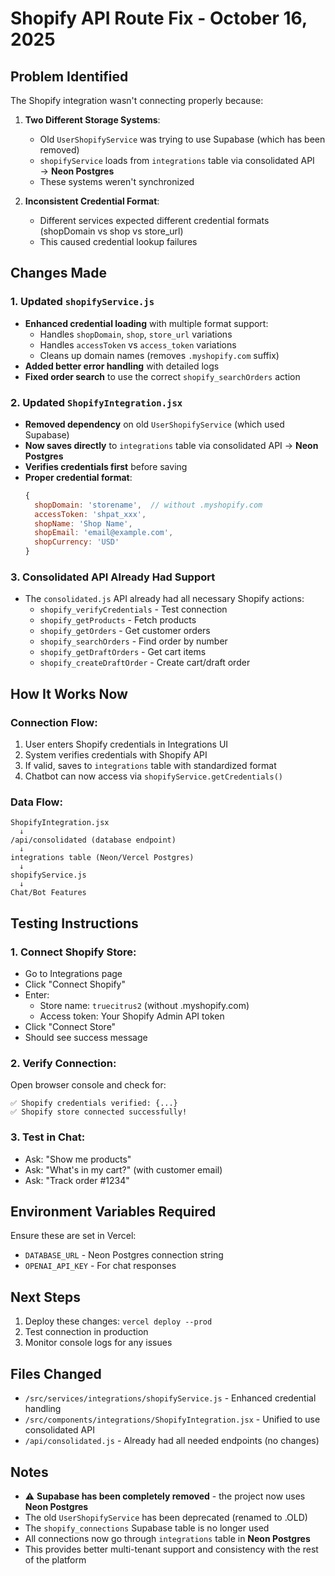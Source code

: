 # Shopify API Route Fix - October 16, 2025

## Problem Identified
The Shopify integration wasn't connecting properly because:

1. **Two Different Storage Systems**: 
   - Old `UserShopifyService` was trying to use Supabase (which has been removed)
   - `shopifyService` loads from `integrations` table via consolidated API → **Neon Postgres**
   - These systems weren't synchronized

2. **Inconsistent Credential Format**:
   - Different services expected different credential formats (shopDomain vs shop vs store_url)
   - This caused credential lookup failures

## Changes Made

### 1. Updated `shopifyService.js`
- **Enhanced credential loading** with multiple format support:
  - Handles `shopDomain`, `shop`, `store_url` variations
  - Handles `accessToken` vs `access_token` variations  
  - Cleans up domain names (removes `.myshopify.com` suffix)
- **Added better error handling** with detailed logs
- **Fixed order search** to use the correct `shopify_searchOrders` action

### 2. Updated `ShopifyIntegration.jsx`
- **Removed dependency** on old `UserShopifyService` (which used Supabase)
- **Now saves directly** to `integrations` table via consolidated API → **Neon Postgres**
- **Verifies credentials first** before saving
- **Proper credential format**:
  ```javascript
  {
    shopDomain: 'storename',  // without .myshopify.com
    accessToken: 'shpat_xxx',
    shopName: 'Shop Name',
    shopEmail: 'email@example.com',
    shopCurrency: 'USD'
  }
  ```

### 3. Consolidated API Already Had Support
- The `consolidated.js` API already had all necessary Shopify actions:
  - `shopify_verifyCredentials` - Test connection
  - `shopify_getProducts` - Fetch products
  - `shopify_getOrders` - Get customer orders
  - `shopify_searchOrders` - Find order by number
  - `shopify_getDraftOrders` - Get cart items
  - `shopify_createDraftOrder` - Create cart/draft order

## How It Works Now

### Connection Flow:
1. User enters Shopify credentials in Integrations UI
2. System verifies credentials with Shopify API
3. If valid, saves to `integrations` table with standardized format
4. Chatbot can now access via `shopifyService.getCredentials()`

### Data Flow:
```
ShopifyIntegration.jsx
  ↓
/api/consolidated (database endpoint)
  ↓
integrations table (Neon/Vercel Postgres)
  ↓
shopifyService.js
  ↓
Chat/Bot Features
```

## Testing Instructions

### 1. Connect Shopify Store:
- Go to Integrations page
- Click "Connect Shopify"
- Enter: 
  - Store name: `truecitrus2` (without .myshopify.com)
  - Access token: Your Shopify Admin API token
- Click "Connect Store"
- Should see success message

### 2. Verify Connection:
Open browser console and check for:
```
✅ Shopify credentials verified: {...}
✅ Shopify store connected successfully!
```

### 3. Test in Chat:
- Ask: "Show me products"
- Ask: "What's in my cart?" (with customer email)
- Ask: "Track order #1234"

## Environment Variables Required
Ensure these are set in Vercel:
- `DATABASE_URL` - Neon Postgres connection string
- `OPENAI_API_KEY` - For chat responses

## Next Steps
1. Deploy these changes: `vercel deploy --prod`
2. Test connection in production
3. Monitor console logs for any issues

## Files Changed
- `/src/services/integrations/shopifyService.js` - Enhanced credential handling
- `/src/components/integrations/ShopifyIntegration.jsx` - Unified to use consolidated API
- `/api/consolidated.js` - Already had all needed endpoints (no changes)

## Notes
- ⚠️ **Supabase has been completely removed** - the project now uses **Neon Postgres**
- The old `UserShopifyService` has been deprecated (renamed to .OLD)
- The `shopify_connections` Supabase table is no longer used
- All connections now go through `integrations` table in **Neon Postgres**
- This provides better multi-tenant support and consistency with the rest of the platform
